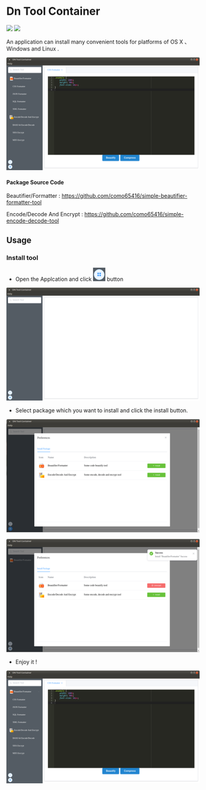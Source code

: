 # Dn Tool Container

<img src="https://img.shields.io/github/license/como65416/DnToolContainer.svg"> <img src="https://img.shields.io/badge/platform-MacOS%7CWindows%7CLinux-orange.svg">

An application can install many convenient tools for platforms of OS X 、Windows and Linux .

![](resource/img004.png)

#### Package Source Code

Beautifier/Formatter : https://github.com/como65416/simple-beautifier-formatter-tool

Encode/Decode And Encrypt : https://github.com/como65416/simple-encode-decode-tool

## Usage

### Install tool

* Open the Applcation and click ![icon](resource/icon01.png) button

![](resource/img001.png)

* Select package which you want to install and click the install button.

![](resource/img002.png)

![](resource/img003.png)

* Enjoy it !

![](resource/img004.png)
